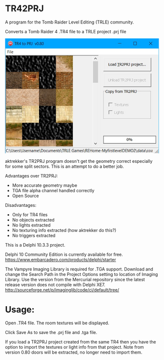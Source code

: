 # TR42PRJ
A program for the Tomb Raider Level Editing (TRLE) community.

Converts a Tomb Raider 4 .TR4 file to a TRLE project .prj file

![Screenshot](./Screenshot.jpg)

aktrekker's TR2PRJ program doesn't get the geometry correct especially for some split sectors.
This is an attempt to do a better job.

Advantages over TR2PRJ:
- More accurate geometry maybe
- TGA file alpha channel handled correctly
- Open Source

Disadvantages:
- Only for TR4 files
- No objects extracted
- No lights extracted
- No texturing info extracted (how aktrekker do this?)
- No triggers extracted

This is a Delphi 10.3.3 project.

Delphi 10 Community Edition is currently available for free.
https://www.embarcadero.com/products/delphi/starter

The Vampyre Imaging Library is required for .TGA support.
Download and change the Search Path in the Project Options setting to location of Imaging Library.
Use the version from the Mercurial repository since the latest release version does not compile with Delphi XE7.
http://sourceforge.net/p/imaginglib/code/ci/default/tree/

# Usage:
Open .TR4 file. The room textures will be displayed.

Click Save As to save the .prj file and .tga file.

If you load a TR2PRJ project created from the same TR4 then you have the option to import the textures or light info from that project.
Note from version 0.80 doors will be extracted, no longer need to import them.
